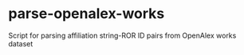 # parse-openalex-works
Script for parsing affiliation string-ROR ID pairs from OpenAlex works dataset
